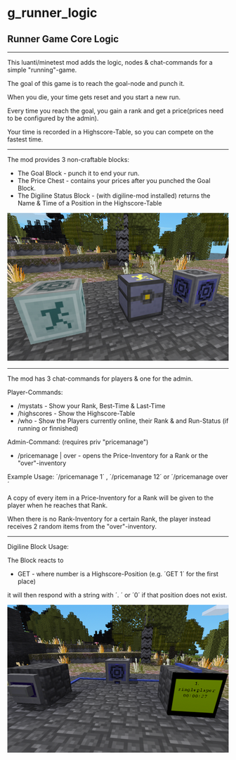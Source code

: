 # g_runner_logic
 ## Runner Game Core Logic
 -------------

 This luanti/minetest mod adds the logic, nodes & chat-commands for a simple "running"-game.
 
 The goal of this game is to reach the goal-node and punch it.
 
 When you die, your time gets reset and you start a new run.
 
 Every time you reach the goal, you gain a rank and get a price(prices need to be configured by the admin).
 
 Your time is recorded in a Highscore-Table, so you can compete on the fastest time.
 
 -------------
 
 The mod provides 3 non-craftable blocks:
 
 + The Goal Block				-	punch it to end your run.
 + The Price Chest				-	contains your prices after you punched the Goal Block.
 + The Digiline Status Block	-	(with digiline-mod installed) returns the Name & Time of a Position in the Highscore-Table
 
 ![The Nodes](screenshots/nodes.png)

--------------

The mod has 3 chat-commands for players & one for the admin.

Player-Commands:

+ /mystats 						-	Show your Rank, Best-Time & Last-Time 
+ /highscores					-	Show the Highscore-Table
+ /who							-	Show the Players currently online, their Rank & and Run-Status (if running or finnished)

Admin-Command:	(requires priv "pricemanage")

+ /pricemanage <number> | over	-	opens the Price-Inventory for a Rank or the "over"-inventory

Example Usage: ´/pricemanage 1´ , ´/pricemanage 12´ or ´/pricemanage over´
 
A copy of every item in a Price-Inventory for a Rank will be given to the player when he reaches that Rank.

When there is no Rank-Inventory for a certain Rank, the player instead receives 2 random items from the "over"-inventory.

------------- 

Digiline Block Usage:

The Block reacts to 
+ GET <number>		-	where number is a Highscore-Position (e.g. ´GET 1´ for the first place) 

it will then respond with a string with ´<Highscore-Position>. <Playername> <Best-Time>´ or ´0´ if that position does not exist.

![The Digiline](screenshots/digiline-node.png)
